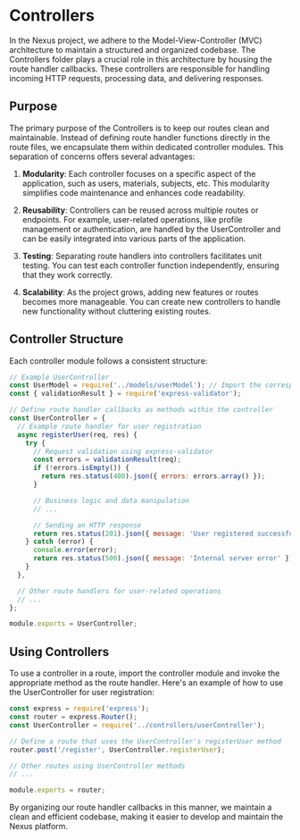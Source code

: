 # Controllers

In the Nexus project, we adhere to the Model-View-Controller (MVC) architecture to maintain a structured and organized codebase. The Controllers folder plays a crucial role in this architecture by housing the route handler callbacks. These controllers are responsible for handling incoming HTTP requests, processing data, and delivering responses.

## Purpose

The primary purpose of the Controllers is to keep our routes clean and maintainable. Instead of defining route handler functions directly in the route files, we encapsulate them within dedicated controller modules. This separation of concerns offers several advantages:

1. **Modularity**: Each controller focuses on a specific aspect of the application, such as users, materials, subjects, etc. This modularity simplifies code maintenance and enhances code readability.

2. **Reusability**: Controllers can be reused across multiple routes or endpoints. For example, user-related operations, like profile management or authentication, are handled by the UserController and can be easily integrated into various parts of the application.

3. **Testing**: Separating route handlers into controllers facilitates unit testing. You can test each controller function independently, ensuring that they work correctly.

4. **Scalability**: As the project grows, adding new features or routes becomes more manageable. You can create new controllers to handle new functionality without cluttering existing routes.

## Controller Structure

Each controller module follows a consistent structure:

```javascript
// Example UserController
const UserModel = require('../models/userModel'); // Import the corresponding model
const { validationResult } = require('express-validator');

// Define route handler callbacks as methods within the controller
const UserController = {
  // Example route handler for user registration
  async registerUser(req, res) {
    try {
      // Request validation using express-validator
      const errors = validationResult(req);
      if (!errors.isEmpty()) {
        return res.status(400).json({ errors: errors.array() });
      }

      // Business logic and data manipulation
      // ...

      // Sending an HTTP response
      return res.status(201).json({ message: 'User registered successfully' });
    } catch (error) {
      console.error(error);
      return res.status(500).json({ message: 'Internal server error' });
    }
  },

  // Other route handlers for user-related operations
  // ...
};

module.exports = UserController;
```

## Using Controllers

To use a controller in a route, import the controller module and invoke the appropriate method as the route handler. Here's an example of how to use the UserController for user registration:

```javascript
const express = require('express');
const router = express.Router();
const UserController = require('../controllers/userController');

// Define a route that uses the UserController's registerUser method
router.post('/register', UserController.registerUser);

// Other routes using UserController methods
// ...

module.exports = router;
```

By organizing our route handler callbacks in this manner, we maintain a clean and efficient codebase, making it easier to develop and maintain the Nexus platform.